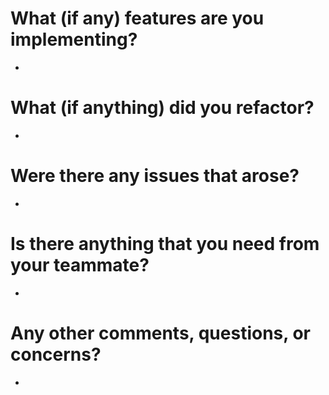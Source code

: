 # What (if any) features are you implementing?
- 
# What (if anything) did you refactor?
- 
# Were there any issues that arose?
- 
# Is there anything that you need from your teammate?
- 
# Any other comments, questions, or concerns?
- 
